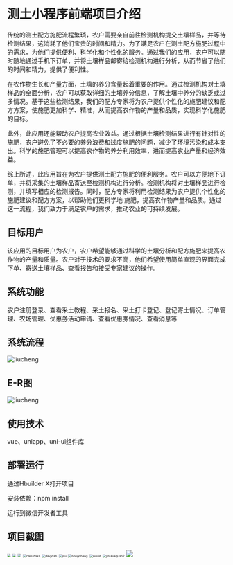 # 测土小程序前端项目介绍

传统的测土配方施肥流程繁琐，农户需要亲自前往检测机构提交土壤样品，并等待检测结果，这消耗了他们宝贵的时间和精力。为了满足农户在测土配方施肥过程中的需求，为他们提供便利、科学化和个性化的服务。通过我们的应用，农户可以随时随地通过手机下订单，并将土壤样品邮寄给检测机构进行分析，从而节省了他们的时间和精力，提供了便利性。

在农作物生长和产量方面，土壤的养分含量起着重要的作用。通过检测机构对土壤样品的全面分析，农户可以获取详细的土壤养分信息，了解土壤中养分的缺乏或过多情况。基于这些检测结果，我们的配方专家将为农户提供个性化的施肥建议和配方方案，使施肥更加科学、精准，从而提高农作物的产量和品质，实现科学化施肥的目标。

此外，此应用还能帮助农户提高农业效益。通过根据土壤检测结果进行有针对性的施肥，农户避免了不必要的养分浪费和过度施肥的问题，减少了环境污染和成本支出。科学的施肥管理可以提高农作物的养分利用效率，进而提高农业产量和经济效益。

综上所述，此应用旨在为农户提供测土配方施肥的便利服务。农户可以方便地下订单，并将采集的土壤样品寄送至检测机构进行分析。检测机构将对土壤样品进行检测，并填写相应的检测报告。同时，配方专家将利用检测结果为农户提供个性化的施肥建议和配方方案，以帮助他们更科学地 施肥，提高农作物产量和品质。通过这一流程，我们致力于满足农户的需求，推动农业的可持续发展。

## 目标用户

该应用的目标用户为农户，农户希望能够通过科学的土壤分析和配方施肥来提高农作物的产量和质量。农户对于技术的要求不高，他们希望使用简单直观的界面完成下单、寄送土壤样品、查看报告和接受专家建议的操作。

## 系统功能

农户注册登录、查看采土教程、采土报名、采土打卡登记、登记寄土情况、订单管理、农场管理、优惠券活动申请、查看优惠券情况、查看消息等

## 系统流程

<img src="./static\readme\liucheng.png" alt="liucheng"  />

## E-R图

<img src="./static\readme\E-R.png" alt="liucheng"  />

## 使用技术

vue、uniapp、uni-ui组件库

## 部署运行

通过Hbuilder X打开项目

安装依赖：npm install

运行到微信开发者工具

## 项目截图

<img src="./static\readme\shouye.png" style="zoom:50%;" />

<img src="./static\readme\jieshao.png" style="zoom:50%;" />

<img src="./static\readme\baoming.png" style="zoom:50%;" />

<img src="./static\readme\caitudaka.png" alt="caitudaka" style="zoom:50%;" />

<img src="./static\readme\dingdan.png" alt="dingdan" style="zoom:50%;" />

<img src="./static\readme\jitu.png" alt="jitu" style="zoom:50%;" />

<img src="./static\readme\nongchang.png" alt="nongchang" style="zoom:50%;" />

<img src="./static\readme\wode.png" alt="wode" style="zoom:50%;" />

<img src="./static\readme\youhuiquan2.png" alt="youhuiquan2" style="zoom:50%;" />

<img src="./static\readme\dindanliebiao.png"  />

